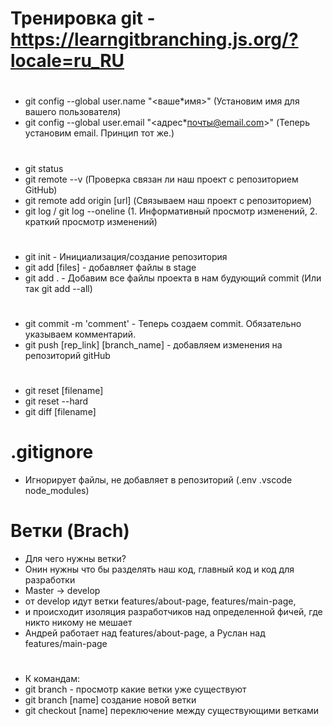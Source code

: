 # Тренировка git - https://learngitbranching.js.org/?locale=ru_RU

#

- git config --global user.name "<ваше\*имя>" (Установим имя для вашего пользователя)
- git config --global user.email "<адрес*почты@email.com>" (Теперь установим email. Принцип тот же.)

#

- git status
- git remote --v (Проверка связан ли наш проект с репозиторием GitHub)
- git remote add origin [url] (Связываем наш проект с репозиторием)
- git log / git log --oneline (1. Информативный просмотр изменений, 2. краткий просмотр изменений)

#

- git init - Инициализация/создание репозитория
- git add [files] - добавляет файлы в stage
- git add . - Добавим все файлы проекта в нам будующий commit (Или так git add --all)

#

- git commit -m 'comment' - Теперь создаем commit. Обязательно указываем комментарий.
- git push [rep_link] [branch_name] - добавляем изменения на репозиторий gitHub

#

- git reset [filename]
- git reset --hard
- git diff [filename]

# .gitignore

- Игнорирует файлы, не добавляет в репозиторий (.env .vscode node_modules)

# Ветки (Brach)

- Для чего нужны ветки?
- Онин нужны что бы разделять наш код, главный код и код для разработки
- Master -> develop
- от develop идут ветки features/about-page, features/main-page,
- и происходит изоляция разработчиков над определенной фичей, где никто никому не мешает
- Андрей работает над features/about-page, а Руслан над features/main-page

#

- К командам:
- git branch - просмотр какие ветки уже существуют
- git branch [name] создание новой ветки
- git checkout [name] переключение между существующими ветками
